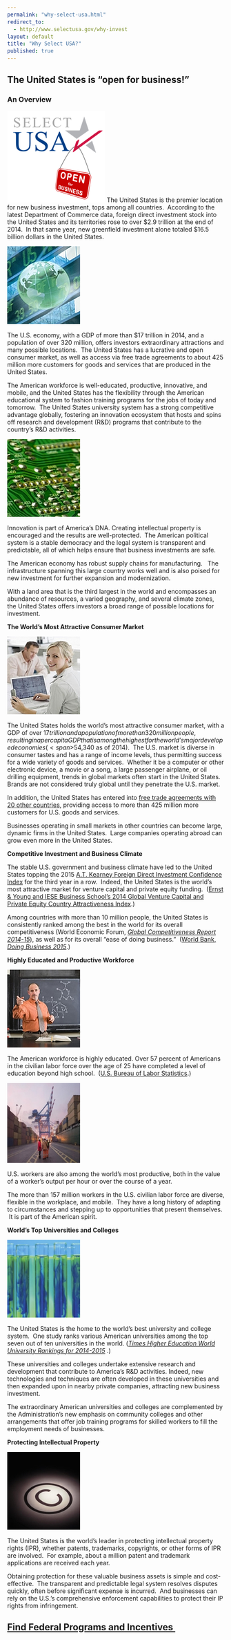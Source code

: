 ```yaml
---
permalink: "why-select-usa.html"
redirect_to:
  - http://www.selectusa.gov/why-invest
layout: default
title: "Why Select USA?"
published: true
---
```


## The United States is “open for business!”&nbsp;

### **An Overview**
<span class="imgright">![SelectUSA Logo with Open for Business Sign](images/selectusa_logo_open_for_business-227x211.png "SelectUSA Open for Business")</span>
The United States is the premier location for new business investment, tops among all countries. &nbsp;According to the latest Department of Commerce data, foreign direct investment stock into the United States
and its territories rose to over $2.9 trillion at the end of 2014. &nbsp;In that same year, new greenfield investment alone totaled $16.5 billion dollars in the United States. &nbsp;

<span class="imgleft">![Stock Ticker](images/why2.jpg "Stock Ticker")</span>

The U.S. economy, with a GDP of more than $17 trillion in 2014, and a population of over 320
million, offers investors extraordinary attractions and many possible locations.&nbsp; The United States has a lucrative and open consumer market, as well as access via free trade agreements to about 425 million more customers for goods and services that are produced in the United States. 

The American workforce is well-educated, productive, innovative, and mobile, and the United States has the flexibility through the American educational system to fashion training programs for the jobs of today and tomorrow.&nbsp; The United States university system has a strong competitive advantage globally, fostering an innovation ecosystem that hosts and spins off research and development (R&amp;D) programs that contribute to the country’s R&amp;D activities.

<span class="imgright">![Circuitboard](images/why3.jpg "Circuitboard")</span>

Innovation is part of America’s DNA. Creating intellectual property is encouraged and the results are well-protected.&nbsp; The American political system is a stable democracy and the legal system is transparent and predictable, all of which helps ensure that business investments are safe.

The American economy has robust supply chains for manufacturing. &nbsp; The infrastructure spanning this large country works well and is also poised for new investment for further expansion and modernization.

With a land area that is the third largest in the world and encompasses an abundance of resources, a varied geography, and several climate zones, the United States offers investors a broad range of possible locations for investment.

**The World’s Most Attractive Consumer Market**

<span class="imgleft">![Woman with Laptop](images/why4.jpg "Woman with Laptop")</span>

The United States holds the world’s most attractive consumer market, with a GDP of over $17 trillion and a population of more than 320 million people, resulting in a per capita GDP that is among the highest for the world’s major developed economies (<span>$54,340 as of 2014)</span>. &nbsp;The U.S. market is diverse in consumer tastes and has a range of income levels, thus permitting success for a wide variety of goods and services.&nbsp; Whether it be a computer or other electronic device, a movie or a song, a large passenger airplane, or oil drilling equipment, trends in global markets often start in the United States.&nbsp; Brands are not considered truly global until they penetrate the U.S. market.

In addition, the United States has entered into [free trade agreements with 20 other countries](http://www.ustr.gov/trade-agreements/free-trade-agreements), providing access to&nbsp;more than&nbsp;425&nbsp;million more customers for U.S. goods and services.

Businesses operating in small markets in other countries can become large, dynamic firms in the United States.&nbsp; Large companies operating abroad can grow even more in the United States.

**Competitive Investment and Business Climate**

The stable U.S. government and business climate have led to the United States topping the 2015 [A.T. Kearney Foreign Direct Investment Confidence Index](https://www.atkearney.com/research-studies/foreign-direct-investment-confidence-index/2015) for the third year in a row.&nbsp; Indeed, the United States is the world’s most attractive market for venture capital and private equity funding.&nbsp; ([Ernst &amp; Young&nbsp;and IESE Business School’s 2014 Global Venture Capital and Private Equity Country Attractiveness Index](http://blog.iese.edu/vcpeindex/).)

Among countries with more than 10 million people, the United States is consistently ranked among the best in the world for its overall competitiveness (World Economic Forum, _[Global Competitiveness Report 2014-15](http://www.weforum.org/reports/global-competitiveness-report-2014-2015)_), as well as for its overall “ease of doing business.”&nbsp; ([World Bank, _Doing Business 2015_](http://www.doingbusiness.org/reports/global-reports/doing-business-2015).)

**Highly Educated and Productive Workforce**

<span class="imgright">![Chemistry Teacher](images/why5.jpg "Chemistry Teacher")</span>

The American workforce is highly educated. Over 57 percent of Americans in the civilian labor force over the age of 25 have completed a level of education beyond high school.&nbsp; ([U.S. Bureau of Labor Statistics](http://www.bls.gov/).)

<span class="imgleft">![Port Workers](images/why6.jpg "Port Workers")</span>

U.S. workers are also among the world’s most productive, both in the value of a worker’s output per hour or over the course of a year.

The more than 157 million workers in the U.S. civilian labor force are diverse, flexible in the workplace, and mobile. &nbsp;They have a long history of adapting to circumstances and stepping up to opportunities that present themselves. &nbsp;It is part of the American spirit.

**World’s Top Universities and Colleges**

<span class="imgright">![Test Tubes](images/why7.jpg "Test Tubes")</span>

The United States is the home to the world’s best university and college system.&nbsp; One study ranks various American universities among the top seven out of ten universities in the world. (_[Times Higher Education World University Rankings for 2014-2015](https://www.timeshighereducation.co.uk/world-university-rankings/2015/world-ranking)_&nbsp;.)

These universities and colleges undertake extensive research and development that contribute to America’s R&amp;D activities. Indeed, new technologies and techniques are often developed in these universities and then expanded upon in nearby private companies, attracting new business investment.&nbsp; 

The extraordinary American universities and colleges are complemented by the Administration’s new emphasis on community colleges and other arrangements that offer job training programs for skilled workers to fill the employment needs of businesses.

**Protecting Intellectual Property**

<span class="imgleft">![Copyright Symbol (one of several forms of federally-registered intellectual property protection which includes patents and trademarks as well)](images/why8.jpg)</span>

The United States is the world’s leader in protecting intellectual property rights (IPR), whether patents, trademarks, copyrights, or other forms of IPR are involved.&nbsp; For example, about a million patent and trademark applications are received each year. 

Obtaining protection for these valuable business assets is simple and cost-effective.&nbsp; The transparent and predictable legal system resolves disputes quickly, often before significant expense is incurred.&nbsp; And businesses can rely on the U.S.’s comprehensive enforcement capabilities to protect their IP rights from infringement.

## [Find Federal Programs and Incentives&nbsp;]({{site.baseurl}}{{post.url}}/investment-incentives.html)


